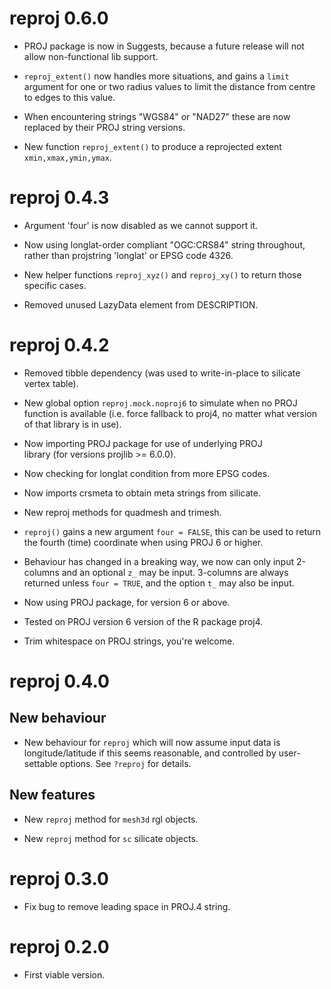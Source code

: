 # reproj 0.6.0

* PROJ package is now in Suggests, because a future release will not allow non-functional lib support. 

* `reproj_extent()` now handles more situations, and gains a `limit` argument for
one or two radius values to limit the distance from centre to edges to this value. 
* When encountering strings "WGS84" or "NAD27" these are now replaced by their PROJ  string versions. 

* New function `reproj_extent()` to produce a reprojected extent `xmin,xmax,ymin,ymax`. 

# reproj 0.4.3

* Argument 'four' is now disabled as we cannot support it. 

* Now using longlat-order compliant "OGC:CRS84" string throughout, rather than projstring
 'longlat' or EPSG code 4326.
 
* New helper functions `reproj_xyz()` and `reproj_xy()` to return those specific cases. 

* Removed unused LazyData element from DESCRIPTION. 

# reproj 0.4.2

* Removed tibble dependency (was used to write-in-place
to silicate vertex table). 

* New global option `reproj.mock.noproj6` to simulate when no PROJ function is
available (i.e. force fallback to proj4, no matter what version of that library
is in use).
 
* Now importing PROJ package for use of underlying PROJ  
 library (for versions projlib >= 6.0.0). 
 
* Now checking for longlat condition from more EPSG codes. 

* Now imports crsmeta to obtain meta strings from silicate. 

* New reproj methods for quadmesh and trimesh. 

* `reproj()` gains a new argument `four = FALSE`, this can be used to return
 the fourth (time) coordinate when using PROJ 6 or higher. 
 
* Behaviour has changed in a breaking way, we now can only input 2-columns and
an optional `z_` may be input. 3-columns are always returned unless `four =
TRUE`, and the option `t_` may also be input.
 
* Now using PROJ package, for version 6 or above. 

* Tested on PROJ version 6 version of the R package proj4. 

* Trim whitespace on PROJ strings, you're welcome. 

# reproj 0.4.0

## New behaviour

* New behaviour for `reproj` which will now assume input data is
longitude/latitude if this seems reasonable, and controlled by user-settable
options. See `?reproj` for details.

## New features

* New `reproj` method for `mesh3d` rgl objects. 

* New `reproj` method for `sc` silicate objects. 

# reproj 0.3.0

* Fix bug to remove leading space in PROJ.4 string. 

# reproj 0.2.0

* First viable version. 

